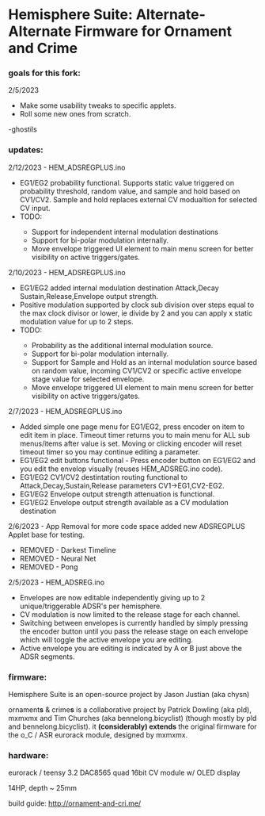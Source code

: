 Hemisphere Suite: Alternate-Alternate Firmware for Ornament and Crime
===

### goals for this fork:
2/5/2023
<ul>  
  <li>Make some usability tweaks to specific applets.</li>
  <li>Roll some new ones from scratch.</li>
</ul>
-ghostils

### updates:
2/12/2023 - HEM_ADSREGPLUS.ino
<ul>
<li> EG1/EG2 probability functional. Supports static value triggered on probability threshold, random value, and sample and hold based on CV1/CV2. Sample and hold replaces external CV modualtion for selected CV input. </li>  
<li> TODO: </li> 
<ul>  
  <li>Support for independent internal modulation destinations </li> 
  <li>Support for bi-polar modulation internally.</li>  
  <li>Move envelope triggered UI element to main menu screen for better visibility on active triggers/gates. </li>
</ul>
</ul>

2/10/2023 - HEM_ADSREGPLUS.ino
<ul>
<li> EG1/EG2 added internal modulation destination Attack,Decay Sustain,Release,Envelope output strength. </li> 
<li> Positive modulation supported by clock sub division over steps equal to the max clock divisor or lower, ie divide by 2 and you can apply x static modulation value for up to 2 steps. </li> 
<li> TODO: </li> 
<ul>
  <li>Probability as the additional internal modulation source. </li> 
  <li>Support for bi-polar modulation internally.</li>
  <li>Support for Sample and Hold as an internal modulation source based on random value, incoming CV1/CV2 or specific active envelope stage value for selected envelope.</li>
  <li>Move envelope triggered UI element to main menu screen for better visibility on active triggers/gates. </li>
</ul>
</ul>

2/7/2023 - HEM_ADSREGPLUS.ino
<ul>
<li> Added simple one page menu for EG1/EG2, press encoder on item to edit item in place. Timeout timer returns you to main menu for ALL sub menus/items after value is set. Moving or clicking encoder will reset timeout timer so you may continue editing a parameter.</li>
<li> EG1/EG2 edit buttons functional - Press encoder button on EG1/EG2 and you edit the envelop visually (reuses HEM_ADSREG.ino code).</li>
<li> EG1/EG2 CV1/CV2 destintation routing functional to Attack,Decay,Sustain,Release parameters CV1->EG1,CV2-EG2.</li> 
<li> EG1/EG2 Envelope output strength attenuation is functional. </li> 
<li> EG1/EG2 Envelope output strength available as a CV modulation destination </li>
</ul>


2/6/2023 - App Removal for more code space added new ADSREGPLUS Applet base for testing. 
<ul>
<li> REMOVED - Darkest Timeline </li>
<li> REMOVED - Neural Net </li>
<li> REMOVED - Pong </li> 
</ul>

2/5/2023 - HEM_ADSREG.ino
<ul>
<li>Envelopes are now editable independently giving up to 2 unique/triggerable ADSR's per hemisphere.</li>  
<li>CV modulation is now limited to the release stage for each channel.</li>
<li>Switching between envelopes is currently handled by simply pressing the encoder button until you pass the release stage on each envelope which will toggle the active envelope you are editing.</li>
<li>Active envelope you are editing is indicated by A or B just above the ADSR segments.</li>
</ul>


### firmware:

Hemisphere Suite is an open-source project by Jason Justian (aka chysn)

ornament**s** & crime**s** is a collaborative project by Patrick Dowling (aka pld), mxmxmx and Tim Churches (aka bennelong.bicyclist) (though mostly by pld and bennelong.bicyclist). it **(considerably) extends** the original firmware for the o_C / ASR eurorack module, designed by mxmxmx.

### hardware:

eurorack / teensy 3.2 DAC8565 quad 16bit CV module w/ OLED display

14HP, depth ~ 25mm

build guide: http://ornament-and-cri.me/

